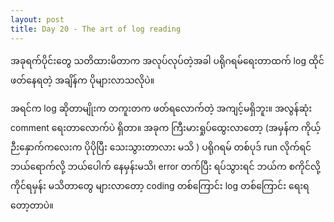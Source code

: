 ```yaml
---
layout: post
title: Day 20 - The art of log reading
---
```

အခုရက်ပိုင်းတွေ သတိထားမိတာက အလုပ်လုပ်တဲ့အခါ ပရိုဂရမ်ရေးတာထက် log ထိုင်ဖတ်နေရတဲ့ အချိန်က ပိုများလာသလိုပဲ။

အရင်က log ဆိုတာမျိုးက တကူးတက ဖတ်ရလောက်တဲ့ အကျင့်မရှိဘူး။ အလွန်ဆုံး comment ရေးတာလောက်ပဲ ရှိတာ။ အခုက ကြီးမားရှုပ်ထွေးလာတော့ (အမှန်က ကိုယ့်ဉီးနှောက်ကလေးက ပိုပိုပြီး သေးသွားတာလား မသိ ) ပရိုဂရမ် တစ်ပုဒ် run လိုက်ရင် ဘယ်ရောက်လို့ ဘယ်ပေါက် နေမှန်းမသိ၊ error တက်ပြီး ရပ်သွားရင် ဘယ်က စကိုင်လို့ ကိုင်ရမှန်း မသိတာတွေ များလာတော့ coding တစ်ကြောင်း log တစ်ကြောင်း ရေးရတော့တာပဲ။

